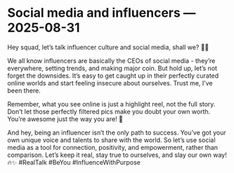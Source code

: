 # Social media and influencers — 2025-08-31

Hey squad, let’s talk influencer culture and social media, shall we? 📱💫

We all know influencers are basically the CEOs of social media - they’re everywhere, setting trends, and making major coin. But hold up, let’s not forget the downsides. It’s easy to get caught up in their perfectly curated online worlds and start feeling insecure about ourselves. Trust me, I’ve been there. 

Remember, what you see online is just a highlight reel, not the full story. Don’t let those perfectly filtered pics make you doubt your own worth. You’re awesome just the way you are! 💪

And hey, being an influencer isn’t the only path to success. You’ve got your own unique voice and talents to share with the world. So let’s use social media as a tool for connection, positivity, and empowerment, rather than comparison. Let’s keep it real, stay true to ourselves, and slay our own way! 🔥✨ #RealTalk #BeYou #InfluenceWithPurpose